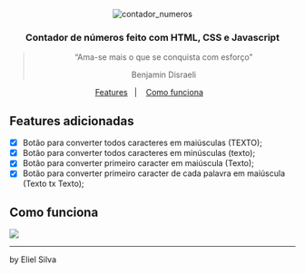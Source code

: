 <p align="center">
  <img alt="contador_numeros" src="img/" />
</p>

<h3 align="center">
  Contador de números feito com HTML, CSS e Javascript
</h3>

<blockquote align="center">“Ama-se mais o que se conquista com esforço"

Benjamin Disraeli
    </blockquote>

<p align="center">
  <a href="#features-adicionadas">Features</a>&nbsp;&nbsp;&nbsp;|&nbsp;&nbsp;&nbsp;
  <a href="#features-adicionadas">Como funciona</a>&nbsp;&nbsp;&nbsp;
</p>

## Features adicionadas

- [X] Botão para converter todos caracteres em maiúsculas (TEXTO);
- [X] Botão para converter todos caracteres em minúsculas (texto);
- [X] Botão para converter primeiro caracter em maiúscula (Texto);
- [X] Botão para converter primeiro caracter de cada palavra em maiúscula (Texto tx Texto);

## Como funciona

<img src="img/">

---

by Eliel Silva
